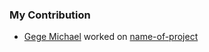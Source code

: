 ### My Contribution

- [Gege Michael](https://github.com/Gmhyke) worked on [name-of-project](link-to-figma-prototype)
